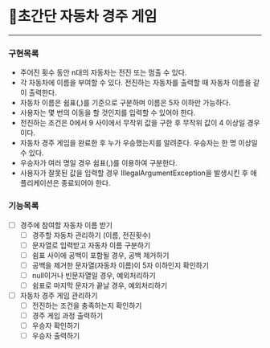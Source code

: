# 🏁초간단 자동차 경주 게임

---
### 구현목록
* 주어진 횟수 동안 n대의 자동차는 전진 또는 멈출 수 있다.
* 각 자동차에 이름을 부여할 수 있다. 전진하는 자동차를 출력할 때 자동차 이름을 같이 출력한다.
* 자동차 이름은 쉼표(,)를 기준으로 구분하며 이름은 5자 이하만 가능하다.
* 사용자는 몇 번의 이동을 할 것인지를 입력할 수 있어야 한다.
* 전진하는 조건은 0에서 9 사이에서 무작위 값을 구한 후 무작위 값이 4 이상일 경우이다.
* 자동차 경주 게임을 완료한 후 누가 우승했는지를 알려준다. 우승자는 한 명 이상일 수 있다.
* 우승자가 여러 명일 경우 쉼표(,)를 이용하여 구분한다.
* 사용자가 잘못된 값을 입력할 경우 IllegalArgumentException을 발생시킨 후 애플리케이션은 종료되어야 한다.

### 기능목록
-[ ] 경주에 참여할 자동차 이름 받기
  - [ ] 경주할 자동차 관리하기 (이름, 전진횟수)
  - [ ] 문자열로 입력받고 자동차 이름 구분하기
  - [ ] 쉼표 사이에 공백이 포함될 경우, 공백 제거하기
  - [ ] 공백을 제거한 문자열(자동차 이름)이 5자 이하인지 확인하기
  - [ ] null이거나 빈문자열일 경우, 예외처리하기
  - [ ] 쉼표로 마지막 문자가 끝날 경우, 예외처리하기

- [ ] 자동차 경주 게임 관리하기
  - [ ] 전진하는 조건을 충족하는지 확인하기
  - [ ] 경주 게임 과정 출력하기
  - [ ] 우승자 확인하기
  - [ ] 우승자 출력하기
